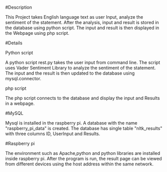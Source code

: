 #Description

This Project takes English language text as user Input, analyze the 
sentiment of the statement. After the analysis, input and result is 
stored in the database using python script. The input and result is then 
displayed in the Webpage using php script.

#Details

Python script

A python script rest.py takes the user input from command line. The script
uses Vader Sentiment Library to analyze the sentiment of the statement. The 
input and the result is then updated to the database using mysql.connector.

php script

The php script connects to the database and display the input and Results
in a webpage.

#MySQL

Mysql is installed in the raspberry pi. A database with the name 
"raspberry_pi_data" is created. The database has single table "nltk_results"
with three columns ID, UserInput and Results.



#Raspberry pi

The environment such as Apache,python and python libraries are installed 
inside raspberry pi. After the program is run, the result page can be viewed 
from different devices using the host address within the same network.  

   
